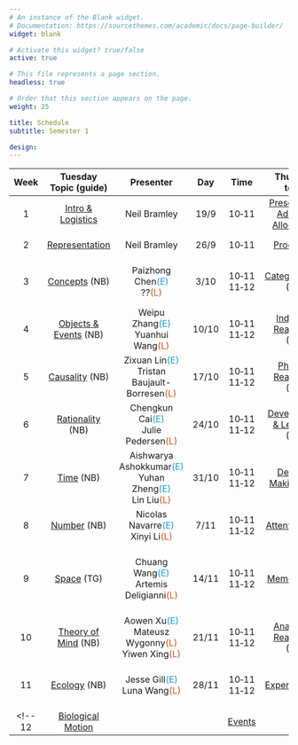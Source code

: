 ```yaml
---
# An instance of the Blank widget.
# Documentation: https://sourcethemes.com/academic/docs/page-builder/
widget: blank

# Activate this widget? true/false
active: true

# This file represents a page section.
headless: true

# Order that this section appears on the page.
weight: 25

title: Schedule
subtitle: Semester 1

design:
---
```


Week | Tuesday Topic (guide) | Presenter | Day | Time | Thursday topic | Presenter | Day | Time |
|:---:|:-------------------------------------:|:----------------:|:-----:|:----:|:---------------------------------------------------:|:----------------:|:-----:|:--------:|
1 | [Intro & Logistics](slides/l1_intro.pdf) |  Neil Bramley | 19/9 | 10&#x2011;11           |  [Presentation Advice & Allocations](slides/l2_presentation.pdf) | Neil Bramley | 21/9  | 10&#x2011;11 |
2 | [Representation](projects/representation) | Neil Bramley | 26/9 | 10&#x2011;11            | [Processes](projects/processes)  | Neil Bramley |  28/9  | 10-11 |              |
3 |  [Concepts](projects/concepts) (NB)       | Paizhong Chen<span style="color:#189ad3">(E)</span><br>??<span style="color:#d35118">(L)</span> |  3/10  | 10&#x2011;11<br>11&#x2011;12        | [Categorization](projects/categorization) (TG)  | Chuxiang Luo<span style="color:#189ad3">(E)</span><br>Ritsaart Van Blankenstein<span style="color:#d35118">(L)</span> |  5/10  | 10&#x2011;11<br>11&#x2011;12 |
4 | [Objects & Events](projects/objects) (NB) | Weipu Zhang<span style="color:#189ad3">(E)</span><br>Yuanhui Wang<span style="color:#d35118">(L)</span> |  10/10  | 10&#x2011;11<br>11&#x2011;12 | [Inductive Reasoning](projects/induction) (TG) | Yi Wang<span style="color:#189ad3">(E)</span><br>Sherry Hou<span style="color:#189ad3">(E)</span><br>Jialin Xu<span style="color:#d35118">(L)</span> | 12/10 | 10&#x2011;11<br>11&#x2011;12 |
5 | [Causality](projects/causality) (NB)      | Zixuan Lin<span style="color:#189ad3">(E)</span><br>Tristan Baujault-Borresen<span style="color:#d35118">(L)</span> |  17/10  | 10&#x2011;11<br>11&#x2011;12      |  [Physical Reasoning](projects/physics) (TG)   | Melina Mueller<span style="color:#189ad3">(E)</span><br>Serenna Gerhard<span style="color:#d35118">(L)</span> | 19/10 | 10&#x2011;11<br>11&#x2011;12 |
6 | [Rationality](projects/rationality) (NB)  | Chengkun Cai<span style="color:#189ad3">(E)</span><br>Julie Pedersen<span style="color:#d35118">(L)</span> |  24/10  | 10&#x2011;11<br>11&#x2011;12 | [Development & Learning](projects/development) (TG)  | Bozhi Jiang<span style="color:#189ad3">(E)</span><br>Luna Rubio Riquelme<span style="color:#d35118">(L)</span> | 26/10  | 10&#x2011;11<br>11&#x2011;12 |
7 | [Time](projects/time) (NB)                | Aishwarya Ashokkumar<span style="color:#189ad3">(E)</span><br>Yuhan Zheng<span style="color:#189ad3">(E)</span><br>Lin Liu<span style="color:#d35118">(L)</span> |  31/10 | 10&#x2011;11<br>11&#x2011;12 | [Decision Making](projects/decision) (TG) | Yihan Tang<span style="color:#189ad3">(E)</span><br>Zhiyu Yang<span style="color:#d35118">(L)</span> |  2/11  | 10&#x2011;11<br>11&#x2011;12 |
8 | [Number](projects/number) (NB)            | Nicolas Navarre<span style="color:#189ad3">(E)</span><br>Xinyi Li<span style="color:#d35118">(L)</span> |  7/11 | 10&#x2011;11<br>11&#x2011;12 | [Attention](projects/attention) (TG) | Zizhe Wang<span style="color:#189ad3">(E)</span><br>Longbin Ji<span style="color:#d35118">(L)</span> |  9/11  | 10&#x2011;11<br>11&#x2011;12 |
9 | [Space](projects/space) (TG)              | Chuang Wang<span style="color:#189ad3">(E)</span> <br>Artemis Deligianni<span style="color:#d35118">(L)</span> |  14/11  | 10&#x2011;11<br>11&#x2011;12 | [Memory](projects/memory) (NB)  | Nabilah B. Gelshirani<span style="color:#189ad3">(E)</span><br>Chunan Li<span style="color:#d35118">(L)</span><br>Adithya Venkatadri Hulagadri<span style="color:#d35118">(L)</span> | 16/11  | 10&#x2011;11<br>11&#x2011;12 |
10 | [Theory of Mind](projects/tom) (NB)      | Aowen Xu<span style="color:#189ad3">(E)</span><br>Mateusz Wygonny<span style="color:#d35118">(L)</span><br>Yiwen Xing<span style="color:#d35118">(L)</span> |  21/11  | 10&#x2011;11<br>11&#x2011;12 |  [Analogical Reasoning](projects/analogy) (TG)  | Eoin Reid<span style="color:#189ad3">(E)</span><br>Hongyu Chen<span style="color:#d35118">(L)</span> | 23/11 | 10&#x2011;11<br>11&#x2011;12 |
11 | [Ecology](projects/ecology) (NB)         | Jesse Gill<span style="color:#189ad3">(E)</span><br>Luna Wang<span style="color:#d35118">(L)</span> |  28/11  | 10&#x2011;11<br>11&#x2011;12 | [Expertise](projects/expertise) (TG)  | Mingyue Jian<span style="color:#189ad3">(E)</span><br>Filippos Vlahos<span style="color:#d35118">(L)</span> | 30/11 | 10&#x2011;11<br>11&#x2011;12 |
<!-- 12 | [Biological Motion](projects/motion) |  |  |       [Events](projects/events)              |        |  | | -->


<!-- | Week  | Tues. Presenter | Topic (Guide)                                       | Thurs. Presenter | Topic (Guide)                                   |
|:-----:|:---------------:|:---------------------------------------------------:|:----------------:|:-----------------------------------------------:|
| 23/1  | Frank Mollica   | [Model Evaluation](slides/Model_Evaluation.pdf) <br> [Read This](https://psyarxiv.com/rybh9/)  | Frank Mollica    | Presentation Advice 2                             |
| 30/1  | Z.Wang & J.You & M.Desblancs     | Attention               | D.Tiron & S.Iversen & S.Droop    | Social Cognition                             |
| 6/2  | Z.Hassirim & J.Liu & K.Chinnam    | Metacognition           |  STRIKE    | STRIKE                             |
| 13/2  | STRIKE   | STRIKE                                          |  STRIKE          | STRIKE                             |
| 20/2  | NA                               | Flexible Learning Week  | NA                               | Flexible Learning Week                             |
| 27/2  | Z.Shi & C.Qian & K.Patel         | Language                | H.Zhang & C.Zhou & Y.Li          | Causality                             |
| 6/3   | J.Doran & Y.Xiao                 | Language Learning       | M.Norris & S.d.Souza & R.Sakalle | Memory                             |
| 13/3  | S.Luan & I.Low & S.Razavi        | Misc                    | O.Liu & M.Galkins & I.Vegner     | Categorization                              |
| 20/3  | P.Weiss & H.Wang & O.Kwakpovwe        | JDM                    | G.Fairs & Q.Dai & S.Xi     | Affect                               |-->



<!--
| 18/9  | Frank Mollica                  | [Logistics and Literature Review](slides/LitReview.pdf)  | Frank Mollica    | [Presentation Advice](slides/Presentations.pdf)                             |
| 25/9  | Frank Mollica                  | [Representation](projects/representation)                | Frank Mollica    | [Process](projects/processes)                   |
| 2/10  | Mika Desblancs                 | [Attention](projects/attention) (FM)                     | Stephanie Droop  | [Objects](projects/objects) (FM)                |
| 9/10  | Yuqi Xiao                      | [Biological Motion](projects/motion) (FM)                | Oli Liu          | [Categorization](projects/categorization) (NB)  |
| 16/10 | Maksims Galkins & Jinwei Zhang | [Concepts](projects/concepts) (NB)                       | George Fairs     | [Physical Reasoning](projects/physics) (FM)     |
| 23/10 | Ian Low & Max Norris           | [Development & Learning](projects/development) (NB)      | Claudia Zhou & Chengfei Qian     | [Causality](projects/causality) (NB)            |
| 30/10 | Ivan Vegner & Jiayan Liu       | [Ecology](projects/ecology) (FM)                         | James Doran & Zhiqiang Shi        | [Events](projects/events) (FM)                  |
| 6/11  | Sepehr Razavi & Krishna Patel  | [Number](projects/number) (FM)                           | Krishna Chinnam & Haozhe Zhang | [Inductive Reasoning](projects/induction) (FM)  |
| 13/11 | Tekevwe Kwakpovwe & Yu Li      | [Time](projects/temporal) (NB)                           | Paulina Weiss & Qingyu Dai       | [Rationality](projects/rationality) (NB)        |
| 20/11 | Zuriel Hassirim & Ze Wang      | [Memory](projects/memory) (NB)                           | Molly Yu & Jin You               | [Expertise](projects/expertise) (NB)            |
| 27/11 | Ruchira Sakalle                | [Space](projects/space) (FM)                             | Sydelle De Souza & Sike Luan     | [Analogical Reasoning](projects/analogy) (FM)   |
| 4/12  | Dmitrii Tiron & Sigurd Iversen | [Theory of Mind](projects/tom) (NB)                      | Hanxing Wang & Sunbowen Xi       | [Judgment & Decision Making](projects/jdm) (NB) |
-->
